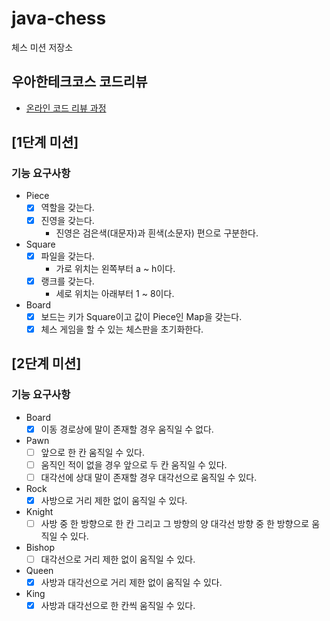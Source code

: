# java-chess

체스 미션 저장소

## 우아한테크코스 코드리뷰

- [온라인 코드 리뷰 과정](https://github.com/woowacourse/woowacourse-docs/blob/master/maincourse/README.md)

## [1단계 미션]

### 기능 요구사항

- Piece
    - [x] 역할을 갖는다.
    - [x] 진영을 갖는다.
        - 진영은 검은색(대문자)과 흰색(소문자) 편으로 구분한다.

- Square
    - [x] 파일을 갖는다.
        - 가로 위치는 왼쪽부터 a ~ h이다.
    - [x] 랭크를 갖는다.
        - 세로 위치는 아래부터 1 ~ 8이다.

- Board
    - [x] 보드는 키가 Square이고 값이 Piece인 Map을 갖는다.
    - [x] 체스 게임을 할 수 있는 체스판을 초기화한다.

## [2단계 미션]

### 기능 요구사항

- Board
    - [x] 이동 경로상에 말이 존재할 경우 움직일 수 없다.

- Pawn
    - [ ] 앞으로 한 칸 움직일 수 있다.
    - [ ] 움직인 적이 없을 경우 앞으로 두 칸 움직일 수 있다.
    - [ ] 대각선에 상대 말이 존재할 경우 대각선으로 움직일 수 있다.

- Rock
    - [x] 사방으로 거리 제한 없이 움직일 수 있다.

- Knight
    - [ ] 사방 중 한 방향으로 한 칸 그리고 그 방향의 양 대각선 방향 중 한 방향으로 움직일 수 있다.

- Bishop
    - [ ] 대각선으로 거리 제한 없이 움직일 수 있다.

- Queen
    - [x] 사방과 대각선으로 거리 제한 없이 움직일 수 있다.

- King
    - [x] 사방과 대각선으로 한 칸씩 움직일 수 있다.
